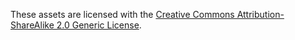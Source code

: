 These assets are licensed with the [Creative Commons Attribution-ShareAlike 2.0 Generic License](https://creativecommons.org/licenses/by-sa/2.0/legalcode).

